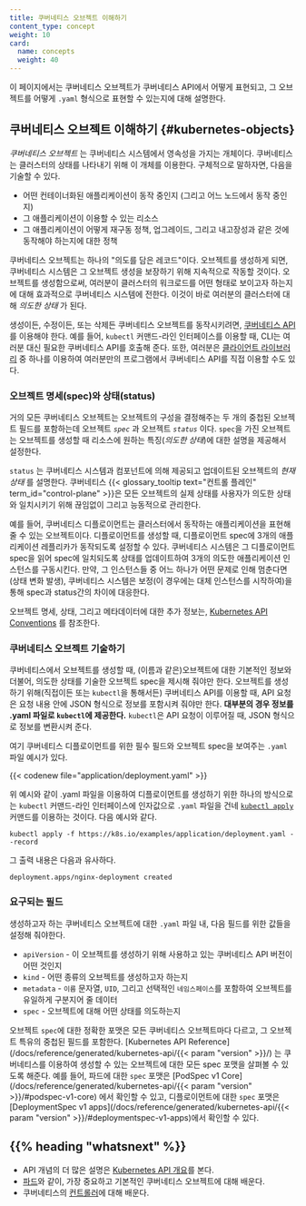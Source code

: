```yaml
---
title: 쿠버네티스 오브젝트 이해하기
content_type: concept
weight: 10
card:
  name: concepts
  weight: 40
---
```


<!-- overview -->
이 페이지에서는 쿠버네티스 오브젝트가 쿠버네티스 API에서 어떻게 표현되고, 그 오브젝트를 어떻게 `.yaml` 형식으로 표현할 수 있는지에 대해 설명한다.


<!-- body -->
## 쿠버네티스 오브젝트 이해하기 {#kubernetes-objects}

*쿠버네티스 오브젝트* 는 쿠버네티스 시스템에서 영속성을 가지는 개체이다. 쿠버네티스는 클러스터의 상태를 나타내기 위해 이 개체를 이용한다. 구체적으로 말하자면, 다음을 기술할 수 있다.

* 어떤 컨테이너화된 애플리케이션이 동작 중인지 (그리고 어느 노드에서 동작 중인지)
* 그 애플리케이션이 이용할 수 있는 리소스
* 그 애플리케이션이 어떻게 재구동 정책, 업그레이드, 그리고 내고장성과 같은 것에 동작해야 하는지에 대한 정책

쿠버네티스 오브젝트는 하나의 "의도를 담은 레코드"이다. 오브젝트를 생성하게 되면, 쿠버네티스 시스템은 그 오브젝트 생성을 보장하기 위해 지속적으로 작동할 것이다. 오브젝트를 생성함으로써, 여러분이 클러스터의 워크로드를 어떤 형태로 보이고자 하는지에 대해 효과적으로 쿠버네티스 시스템에 전한다. 이것이 바로 여러분의 클러스터에 대해 *의도한 상태* 가 된다.

생성이든, 수정이든, 또는 삭제든 쿠버네티스 오브젝트를 동작시키려면, [쿠버네티스 API](/ko/docs/concepts/overview/kubernetes-api/)를 이용해야 한다. 예를 들어, `kubectl` 커맨드-라인 인터페이스를 이용할 때, CLI는 여러분 대신 필요한 쿠버네티스 API를 호출해 준다. 또한, 여러분은 [클라이언트 라이브러리](/ko/docs/reference/using-api/client-libraries/) 중 하나를 이용하여 여러분만의 프로그램에서 쿠버네티스 API를 직접 이용할 수도 있다.

### 오브젝트 명세(spec)와 상태(status)

거의 모든 쿠버네티스 오브젝트는 오브젝트의 구성을 결정해주는
두 개의 중첩된 오브젝트 필드를 포함하는데 오브젝트 *`spec`* 과 오브젝트 *`status`* 이다.
`spec`을 가진 오브젝트는 오브젝트를 생성할 때 리소스에
원하는 특징(_의도한 상태_)에 대한 설명을
제공해서 설정한다.

`status` 는 쿠버네티스 시스템과 컴포넌트에 의해 제공되고
업데이트된 오브젝트의 _현재 상태_ 를 설명한다. 쿠버네티스
{{< glossary_tooltip text="컨트롤 플레인" term_id="control-plane" >}}은 모든 오브젝트의
실제 상태를 사용자가 의도한 상태와 일치시키기 위해 끊임없이 그리고
능동적으로 관리한다.

예를 들어, 쿠버네티스 디플로이먼트는 클러스터에서 동작하는 애플리케이션을
표현해줄 수 있는 오브젝트이다. 디플로이먼트를 생성할 때, 디플로이먼트
spec에 3개의 애플리케이션 레플리카가 동작되도록
설정할 수 있다. 쿠버네티스 시스템은 그 디플로이먼트 spec을 읽어
spec에 일치되도록 상태를 업데이트하여 3개의 의도한
애플리케이션 인스턴스를 구동시킨다. 만약, 그 인스턴스들 중 어느 하나가
어떤 문제로 인해 멈춘다면(상태 변화 발생), 쿠버네티스 시스템은 보정(이
경우에는 대체 인스턴스를 시작하여)을 통해
spec과 status간의 차이에 대응한다.

오브젝트 명세, 상태, 그리고 메타데이터에 대한 추가 정보는, [Kubernetes API Conventions](https://git.k8s.io/community/contributors/devel/sig-architecture/api-conventions.md) 를 참조한다.

### 쿠버네티스 오브젝트 기술하기

쿠버네티스에서 오브젝트를 생성할 때, (이름과 같은)오브젝트에 대한 기본적인 정보와 더불어, 의도한 상태를 기술한 오브젝트 spec을 제시해 줘야만 한다. 오브젝트를 생성하기 위해(직접이든 또는 `kubectl`을 통해서든) 쿠버네티스 API를 이용할 때, API 요청은 요청 내용 안에 JSON 형식으로 정보를 포함시켜 줘야만 한다. **대부분의 경우 정보를 .yaml 파일로 `kubectl`에 제공한다.** `kubectl`은 API 요청이 이루어질 때, JSON 형식으로 정보를 변환시켜 준다.

여기 쿠버네티스 디플로이먼트를 위한 필수 필드와 오브젝트 spec을 보여주는 `.yaml` 파일 예시가 있다.

{{< codenew file="application/deployment.yaml" >}}

위 예시와 같이 .yaml 파일을 이용하여 디플로이먼트를 생성하기 위한 하나의 방식으로는
`kubectl` 커맨드-라인 인터페이스에 인자값으로 `.yaml` 파일을 건네
[`kubectl apply`](/docs/reference/generated/kubectl/kubectl-commands#apply) 커맨드를 이용하는 것이다. 다음 예시와 같다.

```shell
kubectl apply -f https://k8s.io/examples/application/deployment.yaml --record
```

그 출력 내용은 다음과 유사하다.

```
deployment.apps/nginx-deployment created
```

### 요구되는 필드

생성하고자 하는 쿠버네티스 오브젝트에 대한 `.yaml` 파일 내, 다음 필드를 위한 값들을 설정해 줘야한다.

* `apiVersion` - 이 오브젝트를 생성하기 위해 사용하고 있는 쿠버네티스 API 버전이 어떤 것인지
* `kind` - 어떤 종류의 오브젝트를 생성하고자 하는지
* `metadata` - `이름` 문자열, `UID`, 그리고 선택적인 `네임스페이스`를 포함하여 오브젝트를 유일하게 구분지어 줄 데이터
* `spec` - 오브젝트에 대해 어떤 상태를 의도하는지

오브젝트 `spec`에 대한 정확한 포맷은 모든 쿠버네티스 오브젝트마다 다르고, 그 오브젝트 특유의 중첩된 필드를 포함한다. [Kubernetes API Reference](/docs/reference/generated/kubernetes-api/{{< param "version" >}}/) 는 쿠버네티스를 이용하여 생성할 수 있는 오브젝트에 대한 모든 spec 포맷을 살펴볼 수 있도록 해준다. 
예를 들어, 파드에 대한 `spec` 포맷은 
[PodSpec v1 Core](/docs/reference/generated/kubernetes-api/{{< param "version" >}}/#podspec-v1-core)
에서 확인할 수 있고, 디플로이먼트에 대한 `spec` 포맷은 
[DeploymentSpec v1 apps](/docs/reference/generated/kubernetes-api/{{< param "version" >}}/#deploymentspec-v1-apps)에서 확인할 수 있다.



## {{% heading "whatsnext" %}}

* API 개념의 더 많은 설명은 [Kubernetes API 개요](/ko/docs/reference/using-api/api-overview/)를 본다.
* [파드](/ko/docs/concepts/workloads/pods/pod-overview/)와 같이, 가장 중요하고 기본적인 쿠버네티스 오브젝트에 대해 배운다.
* 쿠버네티스의 [컨트롤러](/ko/docs/concepts/architecture/controller/)에 대해 배운다.
